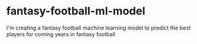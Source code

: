 # fantasy-football-ml-model
I'm creating a fantasy football machine learning model to predict the best players for coming years in fantasy football
